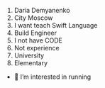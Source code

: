 1. Daria Demyanenko
2. City Moscow
3. I want teach Swift Language
4. Build Engineer
5. I not have CODE
6. Not experience
7. University
8. Elementary

- 👀 I’m interested in running